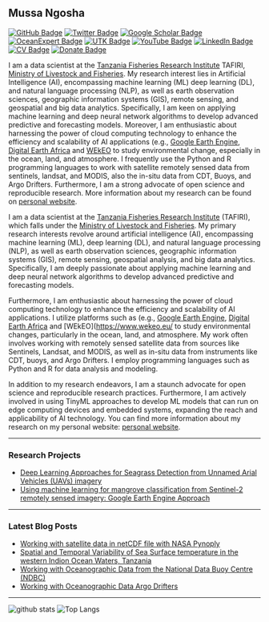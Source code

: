 ## Mussa Ngosha

[![GitHub Badge](https://img.shields.io/github/followers/NgoshaJr?style=social)](https://github.com/NgoshaJr?tab=followers)
[![Twitter Badge](https://img.shields.io/twitter/follow/ngoshaJr3?style=social)](https://twitter.com/ngoshaJr3)
[![Google Scholar Badge](https://img.shields.io/badge/Google-Scholar-lightgrey)](https://)
[![OceanExpert Badge](https://img.shields.io/badge/Ocean-Expert-lightblue)](https://oceanexpert.org/expert/Ngosha)
[![UTK Badge](https://img.shields.io/badge/TAFIRI-ICT-orange)](https://tafiri.go.tz/)
[![YouTube Badge](https://img.shields.io/badge/My-YouTube-red)](https://www.youtube.com/c/ngosha)
[![LinkedIn Badge](https://img.shields.io/badge/My-LinkedIn-blue)](https://www.linkedin.com/in/mussa-ngosha-98260013b)
[![CV Badge](https://img.shields.io/badge/My-CV-critical)](https://docs.google.com/document/d/1E3kU2pUGE8qkElgIE5nzTtW0OuU4AFc8-Tw4xuP3RXU)
[![Donate Badge](https://img.shields.io/badge/Donate-Buy%20me%20a%20coffee-yellowgreen.svg)](https://www.buymeacoffee.com/)


I am a data scientist at the [Tanzania Fisheries Research Institute](https://tafiri.go.tz/) TAFIRI, [Ministry of Livestock and Fisheries](https://www.mifugouvuvi.go.tz). My research interest lies in Artificial Intelligence (AI), encompassing machine learning (ML) deep learning (DL), and natural language processing (NLP), as well as earth observation sciences, geographic information systems (GIS), remote sensing, and geospatial and big data analytics. Specifically, I am keen on applying machine learning and deep neural network algorithms to develop advanced predictive and forecasting models. Moreover, I am enthusiastic about harnessing the power of cloud computing technology to enhance the efficiency and scalability of AI applications (e.g., [Google Earth Engine](https://earthengine.google.com/), [Digital Earth Africa](https://www.digitalearthafrica.org/) and [WEkEO](https://www.wekeo.eu/) to study environmental change, especially in the ocean, land, and atmosphere. I frequently use the Python and R programming languages to work with satellite remotely sensed data from sentinels, landsat, and MODIS, also the in-situ data from CDT, Buoys, and Argo Drifters. Furthermore,  I am a strong advocate of open science and reproducible research. More information about my research can be found on [personal website](https://ngoshajr.github.io).


I am a data scientist at the [Tanzania Fisheries Research Institute](https://tafiri.go.tz/) (TAFIRI), which falls under the [Ministry of Livestock and Fisheries](https://www.mifugouvuvi.go.tz). My primary research interests revolve around artificial intelligence (AI), encompassing machine learning (ML), deep learning (DL), and natural language processing (NLP), as well as earth observation sciences, geographic information systems (GIS), remote sensing, geospatial analysis, and big data analytics. Specifically, I am deeply passionate about applying machine learning and deep neural network algorithms to develop advanced predictive and forecasting models.

Furthermore, I am enthusiastic about harnessing the power of cloud computing technology to enhance the efficiency and scalability of AI applications. I utilize platforms such as (e.g., [Google Earth Engine](https://earthengine.google.com/), [Digital Earth Africa](https://www.digitalearthafrica.org/) and [WEkEO](https://www.wekeo.eu/ to study environmental changes, particularly in the ocean, land, and atmosphere. My work often involves working with remotely sensed satellite data from sources like Sentinels, Landsat, and MODIS, as well as in-situ data from instruments like CDT, buoys, and Argo Drifters. I employ programming languages such as Python and R for data analysis and modeling.

In addition to my research endeavors, I am a staunch advocate for open science and reproducible research practices. Furthermore, I am actively involved in using TinyML approaches to develop ML models that can run on edge computing devices and embedded systems, expanding the reach and applicability of AI technology. You can find more information about my research on my personal website: [personal website](https://ngoshajr.github.io).








---

### Research Projects

- [Deep Learning Approaches for Seagrass Detection from Unnamed Arial Vehicles (UAVs) imagery](https://blog)
- [Using machine learning for mangrove classification from Sentinel-2 remotely sensed imagery: Google Earth Engine Approach](https://blog)
<!--- **Linux:** [manjaro-linux](https://github.com/giswqs/manjaro-linux)
- **R packages:** [whiteboxR](https://github.com/giswqs/whiteboxR)
- **Python packages:** [geemap](https://github.com/giswqs/geemap) | [leafmap](https://github.com/giswqs/leafmap) | [eefolium](https://github.com/giswqs/eefolium) | [geehydro](https://github.com/giswqs/geehydro) | [lidar](https://github.com/giswqs/lidar) | [whitebox](https://github.com/giswqs/whitebox) | [whiteboxgui](https://github.com/giswqs/whiteboxgui) | [geospatial](https://github.com/giswqs/geospatial) | [pygis](https://github.com/giswqs/pygis) | [pypackage](https://github.com/giswqs/pypackage)
- **ArcGIS Toolboxes:** [WhiteboxTools-ArcGIS](https://github.com/giswqs/WhiteboxTools-ArcGIS) | [Depression Analysis Toolbox](https://github.com/giswqs/Depression-Analysis-Toolbox) | [Wetland Hydrology Analyst](https://github.com/giswqs/Wetland-Hydrology-Analyst-Toolbox)
- **Google Earth Engine:** [Awesome-GEE](https://github.com/giswqs/Awesome-GEE) | [earthengine-py-notebooks](https://github.com/giswqs/earthengine-py-notebooks) | [qgis-earthengine-examples](https://github.com/giswqs/qgis-earthengine-examples) | [earthengine-apps](https://github.com/giswqs/earthengine-apps)-->

---

### Latest Blog Posts

<!-- HASHNODE:START -->
- [Working with satellite data in netCDF file with NASA Pynoply](https://x.ipynb)
- [Spatial and Temporal Variability of Sea Surface temperature in the western Indion Ocean Waters, Tanzania](https://github.com/NgoshaJr/Ocean/blob/main/Satellite/sst-wio.ipynb)
- [Working with Oceanographic Data from the National Data Buoy Centre (NDBC)](https://github.com/NgoshaJr/Ocean/blob/main/In-situ/NDBC_data.ipynb)
- [Working with Oceanographic Data Argo Drifters](https://github.com/NgoshaJr/Ocean/blob/main/In-situ/Argo_Drifter_Data.ipynb)

<!-- HASHNODE:END -->

---

![github stats](https://github-readme-stats.vercel.app/api?username=NgoshaJr&show_icons=true)
![Top Langs](https://github-readme-stats.vercel.app/api/top-langs/?username=NgoshaJr&langs_count=3&hide=javascript,go,html,css,tex)

<!-- ![Top Langs](https://github-readme-stats.vercel.app/api/top-langs/?username=NgoshaJr&hide_langs_below=10) -->
